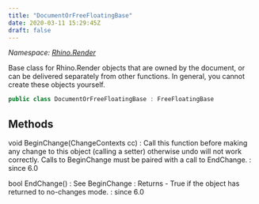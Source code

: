 ```yaml
---
title: "DocumentOrFreeFloatingBase"
date: 2020-03-11 15:29:45Z
draft: false
---
```


*Namespace: [Rhino.Render](../)*

Base class for Rhino.Render objects that are owned by the document, or can be delivered separately
   from other functions.  In general, you cannot create these objects yourself.
```cs
public class DocumentOrFreeFloatingBase : FreeFloatingBase
```
## Methods

void BeginChange(ChangeContexts cc)
: Call this function before making any change to this object (calling a setter) otherwise undo will not work correctly.  Calls to BeginChange must be paired with a call to EndChange.
: since 6.0

bool EndChange()
: See BeginChange
: Returns - True if the object has returned to no-changes mode.
: since 6.0
